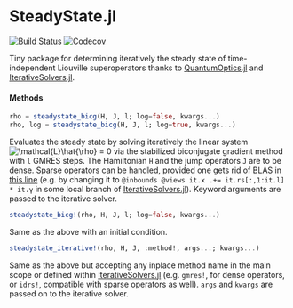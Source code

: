 # SteadyState.jl

[![Build Status](https://travis-ci.com/Z-Denis/SteadyState.jl.svg?token=XuYcpCDomapYmd2vHj9y&branch=master)](https://travis-ci.com/Z-Denis/SteadyState.jl)
[![Codecov](https://codecov.io/gh/Z-Denis/SteadyState.jl/branch/master/graph/badge.svg)](https://codecov.io/gh/Z-Denis/SteadyState.jl)

Tiny package for determining iteratively the steady state of time-independent Liouville superoperators thanks to [QuantumOptics.jl](https://github.com/qojulia/QuantumOptics.jl) and [IterativeSolvers.jl](https://github.com/JuliaMath/IterativeSolvers.jl).

#### Methods

```julia
rho = steadystate_bicg(H, J, l; log=false, kwargs...)
rho, log = steadystate_bicg(H, J, l; log=true, kwargs...)
```
Evaluates the steady state by solving iteratively the linear system <img src="https://latex.codecogs.com/gif.latex?\mathcal{L}\hat{\rho}&space;=&space;0" title="\mathcal{L}\hat{\rho} = 0" /> via the stabilized biconjugate gradient method with `l` GMRES steps. The Hamiltonian `H` and the jump operators `J` are to be dense. Sparse operators can be handled, provided one gets rid of BLAS in [this line](https://github.com/JuliaMath/IterativeSolvers.jl/blob/master/src/bicgstabl.jl#L128) (e.g. by changing it to `@inbounds @views it.x .+= it.rs[:,1:it.l] * it.γ`  in some local branch of [IterativeSolvers.jl](https://github.com/JuliaMath/IterativeSolvers.jl)). Keyword arguments are passed to the iterative solver.
```julia
steadystate_bicg!(rho, H, J, l; log=false, kwargs...)
```
Same as the above with an initial condition.
```julia
steadystate_iterative!(rho, H, J, :method!, args...; kwargs...)
```
Same as the above but accepting any inplace method name in the main scope or defined within [IterativeSolvers.jl](https://github.com/JuliaMath/IterativeSolvers.jl) (e.g. `gmres!`, for dense operators, or `idrs!`, compatible with sparse operators as well). `args` and `kwargs` are passed on to the iterative solver.
